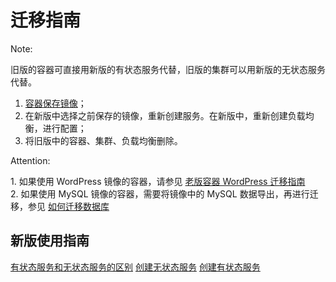# 迁移指南

<span>Note:</span><div class="alertContent">旧版的容器可直接用新版的有状态服务代替，旧版的集群可以用新版的无状态服务代替。</div>

1. [容器保存镜像](http://support.c.163.com/md.html#!计算服务/容器管理/使用指南/如何保存镜像.md)；
2. 在新版中选择之前保存的镜像，重新创建服务。在新版中，重新创建负载均衡，进行配置；
3. 将旧版中的容器、集群、负载均衡删除。

<span>Attention:</span><div class="alertContent">1. 如果使用 WordPress 镜像的容器，请参见 [老版容器 WordPress 迁移指南](http://support.c.163.com/md.html#!计算服务/容器管理/使用指南/老版容器WordPress迁移新版.md)<br>2. 如果使用 MySQL 镜像的容器，需要将镜像中的 MySQL 数据导出，再进行迁移，参见 [如何迁移数据库](http://support.c.163.com/md.html#!计算服务/容器服务/使用技巧/如何迁移数据库.md)</div>

## 新版使用指南
[有状态服务和无状态服务的区别](http://support.c.163.com/md.html#!计算服务/容器服务/常见问题/有状态服务和无状态服务的区别.md)
[创建无状态服务](http://support.c.163.com/md.html#!计算服务/容器服务/使用指南/创建无状态服务.md)
[创建有状态服务](http://support.c.163.com/md.html#!计算服务/容器服务/使用指南/创建有状态服务.md)